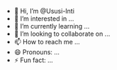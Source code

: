 - 👋 Hi, I’m @Ususi-Inti
- 👀 I’m interested in ...
- 🌱 I’m currently learning ...
- 💞️ I’m looking to collaborate on ...
- 📫 How to reach me ...
- 😄 Pronouns: ...
- ⚡ Fun fact: ...

<!---
Ususi-Inti/Ususi-Inti is a ✨ special ✨ repository because its `README.md` (this file) appears on your GitHub profile.
You can click the Preview link to take a look at your changes.
--->
